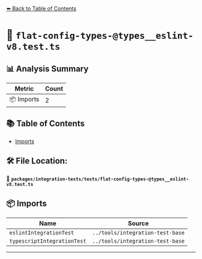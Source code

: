 [⬅️ Back to Table of Contents](../../../index.md)

# 📄 `flat-config-types-@types__eslint-v8.test.ts`

## 📊 Analysis Summary

| Metric | Count |
|--------|-------|
| 📦 Imports | 2 |

## 📚 Table of Contents

- [Imports](#imports)

## 🛠️ File Location:
📂 **`packages/integration-tests/tests/flat-config-types-@types__eslint-v8.test.ts`**

## 📦 Imports

| Name | Source |
|------|--------|
| `eslintIntegrationTest` | `../tools/integration-test-base` |
| `typescriptIntegrationTest` | `../tools/integration-test-base` |


---